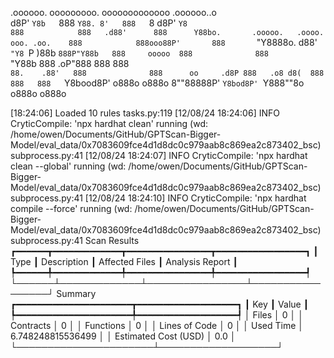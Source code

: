 

  .oooooo.    ooooooooo.   ooooooooooooo  .oooooo..o                                 
 d8P'  `Y8b   `888   `Y88. 8'   888   `8 d8P'    `Y8                                 
888            888   .d88'      888      Y88bo.       .ooooo.   .oooo.   ooo. .oo.   
888            888ooo88P'       888       `"Y8888o.  d88' `"Y8 `P  )88b  `888P"Y88b  
888     ooooo  888              888           `"Y88b 888        .oP"888   888   888  
`88.    .88'   888              888      oo     .d8P 888   .o8 d8(  888   888   888  
 `Y8bood8P'   o888o            o888o     8""88888P'  `Y8bod8P' `Y888""8o o888o o888o                                                        


                                                                   

[18:24:06] Loaded 10 rules                                                                                                                                                                                       tasks.py:119
[12/08/24 18:24:06] INFO     CryticCompile: 'npx hardhat clean' running (wd: /home/owen/Documents/GitHub/GPTScan-Bigger-Model/eval_data/0x7083609fce4d1d8dc0c979aab8c869ea2c873402_bsc)                      subprocess.py:41
[12/08/24 18:24:07] INFO     CryticCompile: 'npx hardhat clean --global' running (wd: /home/owen/Documents/GitHub/GPTScan-Bigger-Model/eval_data/0x7083609fce4d1d8dc0c979aab8c869ea2c873402_bsc)             subprocess.py:41
[12/08/24 18:24:10] INFO     CryticCompile: 'npx hardhat compile --force' running (wd: /home/owen/Documents/GitHub/GPTScan-Bigger-Model/eval_data/0x7083609fce4d1d8dc0c979aab8c869ea2c873402_bsc)            subprocess.py:41
                      Scan Results                       
┏━━━━━━┳━━━━━━━━━━━━━┳━━━━━━━━━━━━━━━━┳━━━━━━━━━━━━━━━━━┓
┃ Type ┃ Description ┃ Affected Files ┃ Analysis Report ┃
┡━━━━━━╇━━━━━━━━━━━━━╇━━━━━━━━━━━━━━━━╇━━━━━━━━━━━━━━━━━┩
└──────┴─────────────┴────────────────┴─────────────────┘
                  Summary                   
┏━━━━━━━━━━━━━━━━━━━━━━┳━━━━━━━━━━━━━━━━━━━┓
┃ Key                  ┃ Value             ┃
┡━━━━━━━━━━━━━━━━━━━━━━╇━━━━━━━━━━━━━━━━━━━┩
│ Files                │ 0                 │
│ Contracts            │ 0                 │
│ Functions            │ 0                 │
│ Lines of Code        │ 0                 │
│ Used Time            │ 6.748248815536499 │
│ Estimated Cost (USD) │ 0.0               │
└──────────────────────┴───────────────────┘
